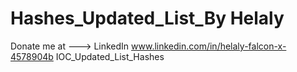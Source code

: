# Hashes_Updated_List_By Helaly
Donate me at ---> LinkedIn www.linkedin.com/in/helaly-falcon-x-4578904b
IOC_Updated_List_Hashes
